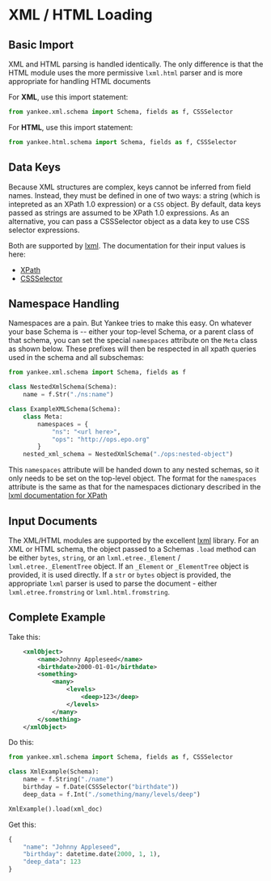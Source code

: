 # XML / HTML Loading

## Basic Import

XML and HTML parsing is handled identically. The only difference is that the HTML module uses the more permissive `lxml.html` parser and is more appropriate for handling HTML documents 

For **XML**, use this import statement:

```python
from yankee.xml.schema import Schema, fields as f, CSSSelector
```

For **HTML**, use this import statement:

```python
from yankee.html.schema import Schema, fields as f, CSSSelector
```

## Data Keys

Because XML structures are complex, keys cannot be inferred from field names. Instead, they must be defined in one of two ways: a string (which is intepreted as an XPath 1.0 expression) or a `CSS` object. By default, data keys passed as strings are assumed to be XPath 1.0 expressions. As an alternative, you can pass a CSSSelector object as a data key to use CSS selector expressions.

Both are supported by [lxml]. The documentation for their input values is here:

- [XPath](https://lxml.de/xpathxslt.html#xpath)
- [CSSSelector](https://lxml.de/cssselect.html#the-cssselector-class)

## Namespace Handling

Namespaces are a pain. But Yankee tries to make this easy. On whatever your base Schema is -- either your top-level Schema, or a parent class of that schema, you can set the special `namespaces` attribute on the `Meta` class as shown below. These prefixes will then be respected in all xpath queries used in the schema and all subschemas:

```python
from yankee.xml.schema import Schema, fields as f

class NestedXmlSchema(Schema):
    name = f.Str("./ns:name")

class ExampleXMLSchema(Schema):
    class Meta:
        namespaces = {
            "ns": "<url here>",
            "ops": "http://ops.epo.org"
        }
    nested_xml_schema = NestedXmlSchema("./ops:nested-object")

```
This `namespaces` attribute will be handed down to any nested schemas, so it only needs to be set on the top-level object. The format for the `namespaces` attribute is the same as that for the namespaces dictionary described in the [lxml documentation for XPath](https://lxml.de/xpathxslt.html)

## Input Documents

The XML/HTML modules are supported by the excellent [lxml] library. For an XML or HTML schema, the object passed to a Schemas `.load` method can be either `bytes`, `string`, or an `lxml.etree._Element` / `lxml.etree._ElementTree` object. If an `_Element` or `_ElementTree` object is provided, it is used directly. If a `str` or `bytes` object is provided, the appropriate `lxml` parser is used to parse the document - either `lxml.etree.fromstring` or `lxml.html.fromstring`.

[lxml]: https://lxml.de

## Complete Example

Take this:
```xml
    <xmlObject>
        <name>Johnny Appleseed</name>
        <birthdate>2000-01-01</birthdate>
        <something>
            <many>
                <levels>
                    <deep>123</deep>
                </levels>
            </many>
        </something>
    </xmlObject>
```

Do this:
```python
from yankee.xml.schema import Schema, fields as f, CSSSelector

class XmlExample(Schema):
    name = f.String("./name")
    birthday = f.Date(CSSSelector("birthdate"))
    deep_data = f.Int("./something/many/levels/deep")

XmlExample().load(xml_doc)
```

Get this:
```python
{
    "name": "Johnny Appleseed",
    "birthday": datetime.date(2000, 1, 1),
    "deep_data": 123
}
```

